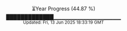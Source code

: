 <p align="center">
⏳Year Progress (44.87 %) <br>
█████████████▁▁▁▁▁▁▁▁▁▁▁▁▁▁▁▁▁ <br>
<sub>Updated: Fri, 13 Jun 2025 18:33:19 GMT</sub>
</p>


